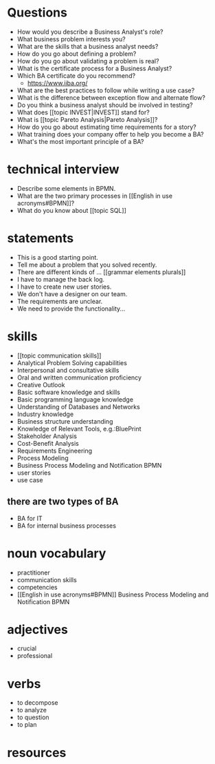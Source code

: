 # Questions
- How would you describe a Business Analyst's role?
- What business problem interests you?
- What are the skills that a business analyst needs?
- How do you go about defining a problem?
- How do you go about validating a problem is real?
- What is the certificate process for a Business Analyst?
- Which BA certificate do you recommend?
	- https://www.iiba.org/
-   What are the best practices to follow while writing a use case? 
-   What is the difference between exception flow and alternate flow? 
-   Do you think a business analyst should be involved in testing? 
-   What does [[topic INVEST|INVEST]] stand for? 
-   What is [[topic Pareto Analysis|Pareto Analysis]]?
- How do you go about estimating time requirements for a story?
- What training does your company offer to help you become a BA?
- What's the most important principle of a BA?

# technical interview
- Describe some elements in BPMN.
- What are the two primary processes in [[English in use acronyms#BPMN]]?
- What do you know about [[topic SQL]]
# statements
- This is a good starting point.
- Tell me about a problem that you solved recently.
- There are different kinds of ... [[grammar elements plurals]]
- I have to manage the back log.
- I have to create new user stories.
- We don't have a designer on our team.
- The requirements are unclear.
- We need to provide the functionality...

# skills
- [[topic communication skills]]
-   Analytical Problem Solving capabilities
-   Interpersonal and consultative skills
-   Oral and written communication proficiency
-   Creative Outlook
-   Basic software knowledge and skills
-   Basic programming language knowledge
-   Understanding of Databases and Networks
-   Industry knowledge
-   Business structure understanding
-   Knowledge of Relevant Tools, e.g.:BluePrint
-   Stakeholder Analysis
-   Cost-Benefit Analysis
-   Requirements Engineering
-   Process Modeling
-   Business Process Modeling and Notification BPMN
-   user stories
-   use case



## there are two types of BA
- BA for IT
- BA for internal business processes

# noun vocabulary
- practitioner
- communication skills
- competencies
- [[English in use acronyms#BPMN]]  Business Process Modeling and Notification BPMN


# adjectives
- crucial
- professional

# verbs
- to decompose
- to analyze
- to question
- to plan



# resources

